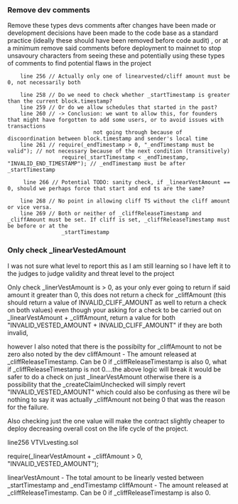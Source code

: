 ### Remove dev comments

Remove these types devs comments after changes have been made or development decisions have been made to the code base as a standard practice (ideally these should have been removed before code audit) , or at a minimum remove said comments before deployment to mainnet to stop unsavoury characters from seeing these and potentially using these types of comments to find potential flaws in the project

        line 256 // Actually only one of linearvested/cliff amount must be 0, not necessarily both

        line 258 // Do we need to check whether _startTimestamp is greater than the current block.timestamp? 
        line 259 // Or do we allow schedules that started in the past? 
        line 260 // -> Conclusion: we want to allow this, for founders that might have forgotten to add some users, or to avoid issues with transactions 
                               not going through because of discoordination between block.timestamp and sender's local time
        line 261 // require(_endTimestamp > 0, "_endTimestamp must be valid"); // not necessary because of the next condition (transitively)
                     require(_startTimestamp < _endTimestamp, "INVALID_END_TIMESTAMP"); // _endTimestamp must be after _startTimestamp

         line 266 // Potential TODO: sanity check, if _linearVestAmount == 0, should we perhaps force that start and end ts are the same?

        line 268 // No point in allowing cliff TS without the cliff amount or vice versa.
        line 269 // Both or neither of _cliffReleaseTimestamp and _cliffAmount must be set. If cliff is set, _cliffReleaseTimestamp must be before or at the 
                     _startTimestamp


### Only check _linearVestedAmount

I was not sure what level to report this as I am still learning so I have left it to the judges to judge validity and threat level to the project 

Only check _linerVestAmount is > 0, as your only ever going to return if said amount it greater than 0, this does not return a check for _cliffAmount  (this should return a value of INVALID_CLIFF_AMOUNT as well to return a check on both values) even though your asking for a check to be carried out on _linearVestAmount + _cliffAmount, return a value for both "INVALID_VESTED_AMOUNT + INVALID_CLIFF_AMOUNT" if they are both invalid, 

however I also noted that there is the possibilty for _cliffAmount to not be zero also noted by the dev cliffAmount - The amount released at _cliffReleaseTimestamp. Can be 0 if _cliffReleaseTimestamp is also 0, what if _cliffReleaseTimestamp is not 0....the above logic will break it would be safer to do a check on just _linearVestAmount otherwise there is a possibility that the _createClaimUnchecked will simply revert "INVALID_VESTED_AMOUNT" which could also be confusing as there wil be nothing to say it was actually _cliffAmount not being 0 that was the reason for the failure.
 
Also checking just the one value will make the contract slightly cheaper to deploy decreasing overall cost on the life cycle of the project.

line256 VTVLvesting.sol

require(_linearVestAmount + _cliffAmount > 0, "INVALID_VESTED_AMOUNT");

linearVestAmount - The total amount to be linearly vested between _startTimestamp and _endTimestamp
cliffAmount - The amount released at _cliffReleaseTimestamp. Can be 0 if _cliffReleaseTimestamp is also 0.

